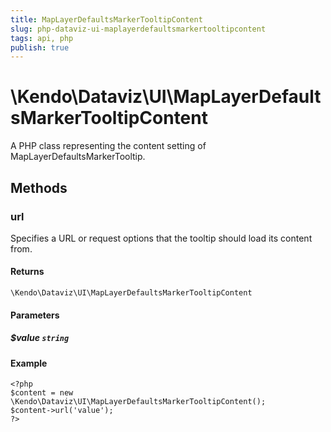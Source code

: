 ```yaml
---
title: MapLayerDefaultsMarkerTooltipContent
slug: php-dataviz-ui-maplayerdefaultsmarkertooltipcontent
tags: api, php
publish: true
---
```


# \Kendo\Dataviz\UI\MapLayerDefaultsMarkerTooltipContent

A PHP class representing the content setting of MapLayerDefaultsMarkerTooltip.


## Methods

### url
Specifies a URL or request options that the tooltip should load its content from.

#### Returns
`\Kendo\Dataviz\UI\MapLayerDefaultsMarkerTooltipContent`

#### Parameters

##### $value `string`



#### Example 
    <?php
    $content = new \Kendo\Dataviz\UI\MapLayerDefaultsMarkerTooltipContent();
    $content->url('value');
    ?>

